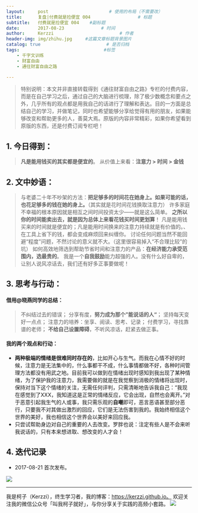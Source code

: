 ```yaml
---
layout:     post                       # 使用的布局（不需要改）
title:      复盘|付费就是捡便宜 004                  # 标题
subtitle:   付费就是捡便宜 004    #副标题
date:       2017-08-23              # 时间
author:     Kerzzi                         # 作者
header-img: img/zhihu.jpg     #这篇文章标题背景图片
catalog: true                         # 是否归档
tags:                                #标签
    - 千字文训练
    - 财富自由
    - 通往财富自由之路

---
```


> 特别说明：本文并非直接转载得到《通往财富自由之路》专栏的付费内容，而是在自己学习之后，通过自己的大脑进行梳理，除了极少数概念和要点之外，几乎所有的观点都是用我自己的话进行了理解和表达。目的一方面是总结自己的学习，并做笔记，同时也希望能够分享给觉得有用的朋友，如果能够改变和帮助更多的人，善莫大焉。原版的内容非常精彩，如果你希望看到原版的东西，还是付费订阅专栏吧！


## 1. 今日得到：

> **凡是能用钱买的其实都是便宜的**。
> 从价值上来看：**注意力 > 时间 > 金钱**


## 2. 文中妙语：

> 与老婆二十年不吵架的方法：**把足够多的时间花在她身上。如果可能的话，也花足够多的钱在她的身上。**（其实就是花时间花钱换取注意力）
> 许多家庭不幸福的根本原因就是相互之间时间投资太少——就是这么简单。
> **之所以你的时间能卖出去，就是因为总体上来看花钱买时间更划算**！
> 凡是能用钱买来的时间就是便宜的；凡是能用时间换来的注意力持续就是有价值的。、
> 在工具上省下的钱，都会变成麻烦回来纠缠你。
> 讨论任何问题当然不能回避“程度”问题，不然讨论的意义就不大。（这里很容易掉入“不合理比较”的坑）
> 如何高效地筛选到帮助节省时间和注意力的产品：**在经济能力承受范围内，选最贵的**。
> 我是一个**自我鼓励**能力超强的人。没有什么好自卑的，让别人说风凉话去，我们还有好多正事要做呢！

## 3. 思考与行动：

#### 借用@晓燕同学的总结：

> 不纠结过去的错误；
> 分享有度，**努力成为那个”能说话的人“**；
> 坚持每天变好一点点；
> 注意力的培养：坐享、阅读、思考、记录；
> 付费学习，寻找靠谱的老师；
> **不给自己设置障碍**，不听风凉话，赶紧去做正事。

#### 我的两个观点和行动：

* **两种极端的情绪是很难同时存在的**，比如开心与生气。而我在心情不好的时候，注意力是无法集中的，什么事都干不成，什么事情都做不好，各种时间管理方法都没有用武之地。目前我可以做到在情绪出现时感知到我出现了某种情绪，为了保护我的注意力，我需要做的就是在我觉察到消极的情绪将出现时，保持对当下这个情绪的关注，无需任何评判，只需清晰地告诉我自己：“我现在感觉到了XXX，我知道这是正常的情绪反应，它会出现，自然也会离开。”对于恶意引起我生气的人或事，我只需乐观的**自嘲**即可，恶言恶语甚至部分恶行，只要我不对其做出激烈的回应，它们是无法伤害到我的。我始终相信这个世界的美好，我也相信这个世界会以美好来回应我。
* 只尝试帮助身边对自己的重要的人去改变。罗胖也说：注定有些人是不会来听我说话的，只有本来想进取、想改变的人才会！

## 4. 迭代记录

* 2017-08-21 首次发布。

![](https://ww3.sinaimg.cn/large/006tNc79gy1firiykcnj1j31kw0vv4fs.jpg)

---

我是柯子（Kerzzi），终生学习者，我的博客：https://kerzzi.github.io。 欢迎关注我的微信公众号「叫我柯子就好」，与你分享关于实践的高频小套路。
    ![](https://ww2.sinaimg.cn/large/006tKfTcgy1fiqgeqm4pzj3076076wel.jpg)
